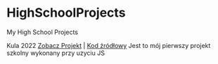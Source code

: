 # HighSchoolProjects
My High School Projects

Kula 2022 <a href="http://maksik.edu.pl/~d20.bylinski.szymon/Git/Projekty/Kula2022/domowezadanie.html">Zobacz Projekt</a> | <a href="https://github.com/Anirs123/HighSchoolProjects/blob/main/Kula2022/domowezadanie.html">Kod źródłowy</a>
Jest to mój pierwszy projekt szkolny wykonany przy uzyciu JS



